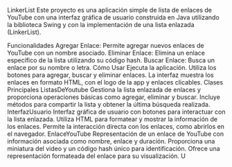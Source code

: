 
 LinkerList
Este proyecto es una aplicación simple de lista de enlaces de YouTube con una interfaz gráfica de usuario construida en Java utilizando la biblioteca Swing y con la implementación de una lista enlazada (LinkerList).

Funcionalidades
Agregar Enlace: Permite agregar nuevos enlaces de YouTube con un nombre asociado.
Eliminar Enlace: Elimina un enlace específico de la lista utilizando su código hash.
Buscar Enlace: Busca un enlace por su nombre o letra.
Cómo Usar
Ejecuta la aplicación.
Utiliza los botones para agregar, buscar y eliminar enlaces.
La interfaz muestra los enlaces en formato HTML, con el logo de la app y enlaces clicables.
Clases Principales
ListasDeYoutube
Gestiona la lista enlazada de enlaces y proporciona operaciones básicas como agregar, eliminar y buscar.
Incluye métodos para compartir la lista y obtener la última búsqueda realizada.
InterfazUsuario
Interfaz gráfica de usuario con botones para interactuar con la lista enlazada.
Utiliza HTML para formatear y mostrar la información de los enlaces.
Permite la interacción directa con los enlaces, como abrirlos en el navegador.
EnlaceYouTube
Representación de un enlace de YouTube con información asociada como nombre, enlace y duración.
Proporciona una miniatura del video y un código hash único para identificación.
Ofrece una representación formateada del enlace para su visualización.
U
